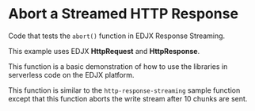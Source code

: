 <!--
title: .'Abort EDJX HTTP Response Streaming'
description: 'Boilerplate code to send HTML content as HTTP response'
platform: EDJX
language: C++
-->

# Abort a Streamed HTTP Response

Code that tests the `abort()` function in EDJX Response Streaming.

This example uses EDJX **HttpRequest** and **HttpResponse**.

This function is a basic demonstration of how to use the libraries in serverless code on the EDJX platform.

This function is similar to the `http-response-streaming` sample function except that this function aborts the write stream after 10 chunks are sent.
